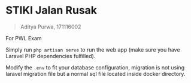 # STIKI Jalan Rusak

> Aditya Purwa, 171116002

For PWL Exam

Simply run `php artisan serve` to run the web app (make sure you have Laravel PHP dependencies fulfilled).

Modify the `.env` to fit your database configuration, migration is not using laravel migration file but a normal sql
file located inside docker directory.
